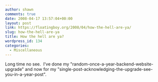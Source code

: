 ```yaml
---
author: shawn
comments: true
date: 2008-04-17 13:57:04+00:00
layout: post
link: https://floatingboy.org/2008/04/how-the-hell-are-ya/
slug: how-the-hell-are-ya
title: How the hell are ya?
wordpress_id: 134
categories:
  - Miscellaneous
---
```


Long time no see.  I've done my "random-once-a-year-backend-website-upgrade" and now for my "single-post-acknowledging-the-upgrade-see-you-in-a-year-post".
